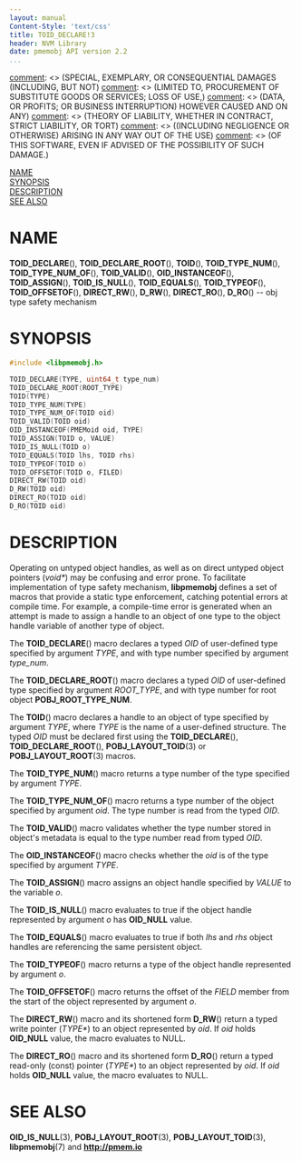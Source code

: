 ```yaml
---
layout: manual
Content-Style: 'text/css'
title: TOID_DECLARE!3
header: NVM Library
date: pmemobj API version 2.2
...
```


[comment]: <> (Copyright 2017, Intel Corporation)

[comment]: <> (Redistribution and use in source and binary forms, with or without)
[comment]: <> (modification, are permitted provided that the following conditions)
[comment]: <> (are met:)
[comment]: <> (    * Redistributions of source code must retain the above copyright)
[comment]: <> (      notice, this list of conditions and the following disclaimer.)
[comment]: <> (    * Redistributions in binary form must reproduce the above copyright)
[comment]: <> (      notice, this list of conditions and the following disclaimer in)
[comment]: <> (      the documentation and/or other materials provided with the)
[comment]: <> (      distribution.)
[comment]: <> (    * Neither the name of the copyright holder nor the names of its)
[comment]: <> (      contributors may be used to endorse or promote products derived)
[comment]: <> (      from this software without specific prior written permission.)

[comment]: <> (THIS SOFTWARE IS PROVIDED BY THE COPYRIGHT HOLDERS AND CONTRIBUTORS)
[comment]: <> ("AS IS" AND ANY EXPRESS OR IMPLIED WARRANTIES, INCLUDING, BUT NOT)
[comment]: <> (LIMITED TO, THE IMPLIED WARRANTIES OF MERCHANTABILITY AND FITNESS FOR)
[comment]: <> (A PARTICULAR PURPOSE ARE DISCLAIMED. IN NO EVENT SHALL THE COPYRIGHT)
[comment]: <> (OWNER OR CONTRIBUTORS BE LIABLE FOR ANY DIRECT, INDIRECT, INCIDENTAL,)
[comment]: <> (SPECIAL, EXEMPLARY, OR CONSEQUENTIAL DAMAGES (INCLUDING, BUT NOT)
[comment]: <> (LIMITED TO, PROCUREMENT OF SUBSTITUTE GOODS OR SERVICES; LOSS OF USE,)
[comment]: <> (DATA, OR PROFITS; OR BUSINESS INTERRUPTION) HOWEVER CAUSED AND ON ANY)
[comment]: <> (THEORY OF LIABILITY, WHETHER IN CONTRACT, STRICT LIABILITY, OR TORT)
[comment]: <> ((INCLUDING NEGLIGENCE OR OTHERWISE) ARISING IN ANY WAY OUT OF THE USE)
[comment]: <> (OF THIS SOFTWARE, EVEN IF ADVISED OF THE POSSIBILITY OF SUCH DAMAGE.)

[comment]: <> (toid_declare.3 -- man page for obj type safety mechanism)

[NAME](#name)<br />
[SYNOPSIS](#synopsis)<br />
[DESCRIPTION](#description)<br />
[SEE ALSO](#see-also)<br />


# NAME #

**TOID_DECLARE**(), **TOID_DECLARE_ROOT**(), **TOID**(),
**TOID_TYPE_NUM**(), **TOID_TYPE_NUM_OF**(), **TOID_VALID**(),
**OID_INSTANCEOF**(), **TOID_ASSIGN**(), **TOID_IS_NULL**(),
**TOID_EQUALS**(), **TOID_TYPEOF**(), **TOID_OFFSETOF**(),
**DIRECT_RW**(), **D_RW**(), **DIRECT_RO**(),
**D_RO**() -- obj type safety mechanism


# SYNOPSIS #

```c
#include <libpmemobj.h>

TOID_DECLARE(TYPE, uint64_t type_num)
TOID_DECLARE_ROOT(ROOT_TYPE)
TOID(TYPE)
TOID_TYPE_NUM(TYPE)
TOID_TYPE_NUM_OF(TOID oid)
TOID_VALID(TOID oid)
OID_INSTANCEOF(PMEMoid oid, TYPE)
TOID_ASSIGN(TOID o, VALUE)
TOID_IS_NULL(TOID o)
TOID_EQUALS(TOID lhs, TOID rhs)
TOID_TYPEOF(TOID o)
TOID_OFFSETOF(TOID o, FILED)
DIRECT_RW(TOID oid)
D_RW(TOID oid)
DIRECT_RO(TOID oid)
D_RO(TOID oid)
```


# DESCRIPTION #

Operating on untyped object handles, as well as on direct untyped object
pointers (*void\**) may be confusing and error prone. To facilitate
implementation of type safety mechanism, **libpmemobj** defines a set of macros
that provide a static type enforcement, catching potential errors at compile time.
For example, a compile-time error is generated when an attempt is made to assign a handle
to an object of one type to the object handle variable of another type of object.

The **TOID_DECLARE**() macro declares a typed *OID* of user-defined type specified by
argument *TYPE*, and with type number specified by argument *type_num*.

The **TOID_DECLARE_ROOT**() macro declares a typed *OID* of user-defined type specified by
argument *ROOT_TYPE*, and with type number for root object **POBJ_ROOT_TYPE_NUM**.

The **TOID**() macro declares a handle to an object of type specified by argument *TYPE*,
where *TYPE* is the name of a user-defined structure. The typed *OID* must be declared first
using the **TOID_DECLARE**(), **TOID_DECLARE_ROOT**(), **POBJ_LAYOUT_TOID**(3)
or **POBJ_LAYOUT_ROOT**(3) macros.

The **TOID_TYPE_NUM**() macro returns a type number of the type specified by argument *TYPE*.

The **TOID_TYPE_NUM_OF**() macro returns a type number of the object specified by argument *oid*.
The type number is read from the typed *OID*.

The **TOID_VALID**() macro validates whether the type number stored in object's metadata
is equal to the type number read from typed *OID*.

The **OID_INSTANCEOF**() macro checks whether the *oid* is of the type specified by argument *TYPE*.

The **TOID_ASSIGN**() macro assigns an object handle specified by *VALUE* to the variable *o*.

The **TOID_IS_NULL**() macro evaluates to true if the object handle represented by argument *o*
has **OID_NULL** value.

The **TOID_EQUALS**() macro evaluates to true if both *lhs* and *rhs* object handles
are referencing the same persistent object.

The **TOID_TYPEOF**() macro returns a type of the object handle represented by argument *o*.

The **TOID_OFFSETOF**() macro returns the offset of the *FIELD* member from
the start of the object represented by argument *o*.

The **DIRECT_RW**() macro and its shortened form **D_RW**() return a typed write pointer (*TYPE\**) to
an object represented by *oid*. If *oid* holds **OID_NULL** value, the macro evaluates to NULL.

The **DIRECT_RO**() macro and its shortened form **D_RO**() return a typed read-only (const)
pointer (*TYPE\**) to an object represented by *oid*. If *oid* holds **OID_NULL** value,
the macro evaluates to NULL.


# SEE ALSO #

**OID_IS_NULL**(3), **POBJ_LAYOUT_ROOT**(3), **POBJ_LAYOUT_TOID**(3),
**libpmemobj**(7) and **<http://pmem.io>**
